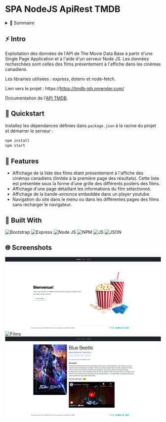 # SPA NodeJS ApiRest TMDB

<!-- TABLE OF CONTENTS -->
<details>
  <summary>🏁 Sommaire</summary>
  <ol>
    <li><a href="#-intro">Intro</a></li>
    <li><a href="#-quickstart">Quickstart</a></li>
    <li><a href="#-features">Features</a></li>
    <li><a href="#-built-with">Built with</a></li>
    <li><a href="#-screenshots">Screenshots</a></li>
  </ol>
</details>

## ⚡ Intro

Exploitation des données de l'API de The Movie Data Base à partir d'une Single Page Application et à l'aide d'un serveur Node JS.
Les données recherchées sont celles des films présentement à l'affiche dans les cinémas canadiens.

Les librairies utilisées : express, dotenv et node-fetch.

Lien vers le projet : https://https://tmdb-ish.onrender.com/

Documentation de l'[API TMDB](https://developer.themoviedb.org/reference/intro/getting-started).

## 🚀 Quickstart

Installez les dépendances définies dans `package.json` à la racine du projet et démarrer le serveur :
```bash
npm install
npm start
```

## 🎯 Features

- Affichage de la liste des films étant présentement à l'affiche des cinémas canadiens (limitée à la première page des résultats). Cette liste est présentée sous la forme d'une grille des différents posters des films.
- Affichage d'une page détaillant les informations du film sélectionné.
- Affichage de la bande-annonce embeddée dans un player youtube.
- Navigation du site dans le menu ou dans les différentes pages des films sans recharger le navigateur.

## 🤖 Built With

![Bootstrap](https://img.shields.io/badge/Bootstrap-563D7C?style=for-the-badge&logo=bootstrap&logoColor=white) ![Express](https://img.shields.io/badge/Express%20js-000000?style=for-the-badge&logo=express&logoColor=white) ![Node JS](https://img.shields.io/badge/Node%20js-339933?style=for-the-badge&logo=nodedotjs&logoColor=white) ![NPM](https://img.shields.io/badge/npm-CB3837?style=for-the-badge&logo=npm&logoColor=white) ![JS](https://img.shields.io/badge/JavaScript-323330?style=for-the-badge&logo=javascript&logoColor=F7DF1E) ![JSON](https://img.shields.io/badge/json-5E5C5C?style=for-the-badge&logo=json&logoColor=white)

## 🌐 Screenshots

![Accueil](./screenshot_accueil.png)
![Films](./screenshot_films.png)
![Film](./screenshot_film.png)

